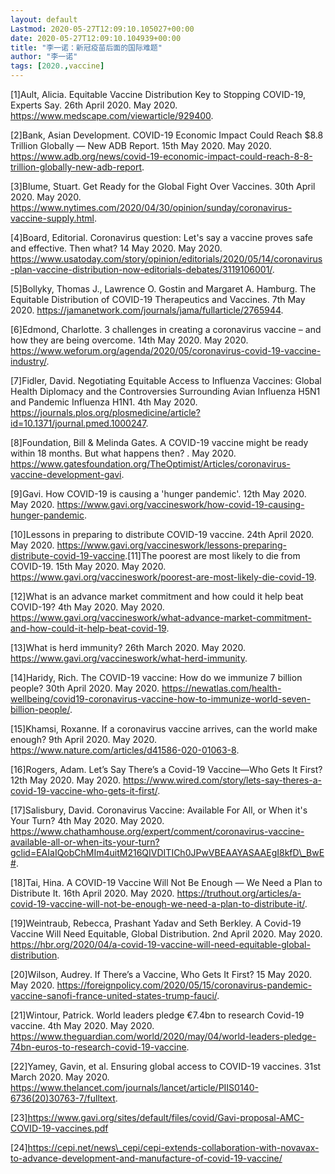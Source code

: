 ```yaml
---
layout: default
Lastmod: 2020-05-27T12:09:10.105027+00:00
date: 2020-05-27T12:09:10.104939+00:00
title: "李一诺：新冠疫苗后面的国际难题"
author: "李一诺"
tags: [2020.,vaccine]
---
```


\[1\]Ault, Alicia. Equitable Vaccine Distribution Key to Stopping COVID-19, Experts Say. 26th April 2020. May 2020. <https://www.medscape.com/viewarticle/929400>.  

\[2\]Bank, Asian Development. COVID-19 Economic Impact Could Reach $8.8 Trillion Globally — New ADB Report. 15th May 2020. May 2020. <https://www.adb.org/news/covid-19-economic-impact-could-reach-8-8-trillion-globally-new-adb-report>.

\[3\]Blume, Stuart. Get Ready for the Global Fight Over Vaccines. 30th April 2020. May 2020. <https://www.nytimes.com/2020/04/30/opinion/sunday/coronavirus-vaccine-supply.html>.

\[4\]Board, Editorial. Coronavirus question: Let's say a vaccine proves safe and effective. Then what? 14 May 2020. May 2020. <https://www.usatoday.com/story/opinion/editorials/2020/05/14/coronavirus-plan-vaccine-distribution-now-editorials-debates/3119106001/>.

\[5\]Bollyky, Thomas J., Lawrence O. Gostin and Margaret A. Hamburg. The Equitable Distribution of COVID-19 Therapeutics and Vaccines. 7th May 2020. <https://jamanetwork.com/journals/jama/fullarticle/2765944>.

\[6\]Edmond, Charlotte. 3 challenges in creating a coronavirus vaccine – and how they are being overcome. 14th May 2020. May 2020. <https://www.weforum.org/agenda/2020/05/coronavirus-covid-19-vaccine-industry/>.

\[7\]Fidler, David. Negotiating Equitable Access to Influenza Vaccines: Global Health Diplomacy and the Controversies Surrounding Avian Influenza H5N1 and Pandemic Influenza H1N1. 4th May 2020. <https://journals.plos.org/plosmedicine/article?id=10.1371/journal.pmed.1000247>.

\[8\]Foundation, Bill & Melinda Gates. A COVID-19 vaccine might be ready within 18 months. But what happens then? . May 2020. <https://www.gatesfoundation.org/TheOptimist/Articles/coronavirus-vaccine-development-gavi>.

\[9\]Gavi. How COVID-19 is causing a 'hunger pandemic'. 12th May 2020. May 2020. <https://www.gavi.org/vaccineswork/how-covid-19-causing-hunger-pandemic>.

\[10\]Lessons in preparing to distribute COVID-19 vaccine. 24th April 2020. May 2020. <https://www.gavi.org/vaccineswork/lessons-preparing-distribute-covid-19-vaccine>.\[11\]The poorest are most likely to die from COVID-19. 15th May 2020. May 2020. <https://www.gavi.org/vaccineswork/poorest-are-most-likely-die-covid-19>.

\[12\]What is an advance market commitment and how could it help beat COVID-19? 4th May 2020. May 2020. <https://www.gavi.org/vaccineswork/what-advance-market-commitment-and-how-could-it-help-beat-covid-19>.

\[13\]What is herd immunity? 26th March 2020. May 2020. <https://www.gavi.org/vaccineswork/what-herd-immunity>.

\[14\]Haridy, Rich. The COVID-19 vaccine: How do we immunize 7 billion people? 30th April 2020. May 2020. <https://newatlas.com/health-wellbeing/covid19-coronavirus-vaccine-how-to-immunize-world-seven-billion-people/>.

\[15\]Khamsi, Roxanne. If a coronavirus vaccine arrives, can the world make enough? 9th April 2020. May 2020. <https://www.nature.com/articles/d41586-020-01063-8>.

\[16\]Rogers, Adam. Let’s Say There’s a Covid-19 Vaccine—Who Gets It First? 12th May 2020. May 2020. <https://www.wired.com/story/lets-say-theres-a-covid-19-vaccine-who-gets-it-first/>.

\[17\]Salisbury, David. Coronavirus Vaccine: Available For All, or When it's Your Turn? 4th May 2020. May 2020. <https://www.chathamhouse.org/expert/comment/coronavirus-vaccine-available-all-or-when-its-your-turn?gclid=EAIaIQobChMIm4uitM216QIVDITICh0JPwVBEAAYASAAEgI8kfD\_BwE#>.

\[18\]Tai, Hina. A COVID-19 Vaccine Will Not Be Enough — We Need a Plan to Distribute It. 16th April 2020. May 2020. <https://truthout.org/articles/a-covid-19-vaccine-will-not-be-enough-we-need-a-plan-to-distribute-it/>.

\[19\]Weintraub, Rebecca, Prashant Yadav and Seth Berkley. A Covid-19 Vaccine Will Need Equitable, Global Distribution. 2nd April 2020. May 2020. <https://hbr.org/2020/04/a-covid-19-vaccine-will-need-equitable-global-distribution>.

\[20\]Wilson, Audrey. If There’s a Vaccine, Who Gets It First? 15 May 2020. May 2020. <https://foreignpolicy.com/2020/05/15/coronavirus-pandemic-vaccine-sanofi-france-united-states-trump-fauci/>.

\[21\]Wintour, Patrick. World leaders pledge €7.4bn to research Covid-19 vaccine. 4th May 2020. May 2020. <https://www.theguardian.com/world/2020/may/04/world-leaders-pledge-74bn-euros-to-research-covid-19-vaccine>.

\[22\]Yamey, Gavin, et al. Ensuring global access to COVID-19 vaccines. 31st March 2020. May 2020. <https://www.thelancet.com/journals/lancet/article/PIIS0140-6736(20)30763-7/fulltext>.

\[23\]https://www.gavi.org/sites/default/files/covid/Gavi-proposal-AMC-COVID-19-vaccines.pdf

\[24\]https://cepi.net/news\_cepi/cepi-extends-collaboration-with-novavax-to-advance-development-and-manufacture-of-covid-19-vaccine/

